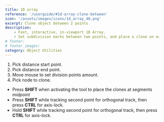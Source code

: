 ```yaml
---
title: 1D array
reference: '/userguide/#1d-array-clone-between'
icon: '/assets/images/icons/1d_array_48.png'
excerpt: Clone object between 2 points
description:
    - Fast, interactive, in-viewport 1D Array. 
    - Set subdivision marks between two points, and place a clone on each mark.
# footer:
# footer_images:
category: Object Utilities
---
```


1. Pick distance start point.
2. Pick distance end point.
3. Move mouse to set division points amount.
4. Pick node to clone.

* Press **SHIFT** when activating the tool to place the clones at segments *midpoint*
* Press **SHIFT** while tracking second point for orthogonal track, then press **CTRL** for axis-lock.
* Hold **SHIFT** while tracking second point for orthogonal track, then press **CTRL** for axis-lock.
